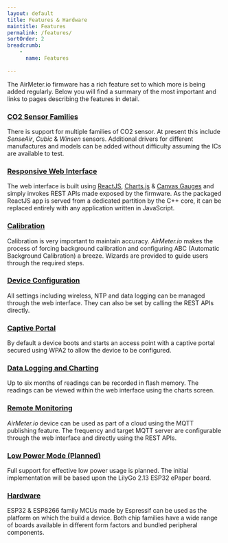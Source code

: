 ```yaml
---
layout: default
title: Features & Hardware
maintitle: Features
permalink: /features/
sortOrder: 2
breadcrumb:
    - 
      name: Features
      
---
```


The AirMeter.io firmware has a rich feature set to which more is being added regularly. Below you will find a summary of the most important and links to pages describing the features in detail.

### [CO2 Sensor Families](/features/sensors)
There is support for multiple families of CO2 sensor. At present this include *SenseAir*, *Cubic* & *Winsen* sensors. Additional drivers for different manufactures and models can be added without difficulty assuming the ICs are available to test.

### [Responsive Web Interface](/features/webui)
The web interface is built using [ReactJS](https://reactjs.org), [Charts.js](https://www.chartjs.org/)  & [Canvas Gauges](https://canvas-gauges.com/) and simply invokes REST APIs made exposed by the firmware. As the packaged ReactJS app is served from a dedicated partition by the C++ core, it can be replaced entirely with any application written in JavaScript.

### [Calibration](/features/calibration) 
Calibration is very important to maintain accuracy. *AirMeter.io* makes the process of forcing background calibration and configuring ABC (Automatic Background Calibration) a breeze. Wizards are provided to guide users through the required steps.

### [Device Configuration](/features/configuration)
All settings including wireless, NTP and data logging can be managed through the web interface. They can also be set by calling the REST APIs directly.

### [Captive Portal](/features/captiveportal) 
By default a device boots and starts an access point with a captive portal secured using WPA2 to allow the device to be configured.

### [Data Logging and Charting](/features/datalogging)
Up to six months of readings can be recorded in flash memory. The readings can be viewed within the web interface using the charts screen. 

### [Remote Monitoring](/features/remotemonitoring) 
*AirMeter.io* device can be used as part of a cloud using the MQTT publishing feature. The frequency and target MQTT server are configurable through the web interface and directly using the REST APIs.

### [Low Power Mode (Planned)](/features/lowpower)
Full support for effective low power usage is planned. The initial implementation will be based upon the LilyGo 2.13 ESP32 ePaper board.

### [Hardware](/features/hardware) 
ESP32 & ESP8266 family MCUs made by Espressif can be used as the platform on which the build a device. Both chip families have a wide range of boards available in different form factors and bundled peripheral components.